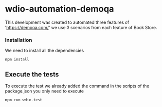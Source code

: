# wdio-automation-demoqa

This development was created to automated three features of 'https://demoqa.com/' we use 3 scenarios from each feature of Book Store.

### Installation

We need to install all the dependencies
```
npm install
```

## Execute the tests

To execute the test we already added the command in the scripts of the package.json you only need to execute
```
npm run wdio-test
```
